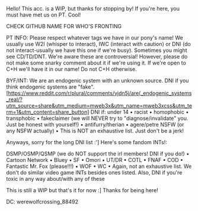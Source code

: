 Hello! This acc. is a WIP, but thanks for stopping by! If you're here, you must have met us on PT. Cool!

CHECK GITHUB NAME FOR WHO'S FRONTING

PT INFO:
Please respect whatever tags we have in our pony's name! We usually use W2I (whisper to interact), IWC (interact with caution) or DNI (do not interact-usually we have this one if we're busy). Sometimes you might see CD/TD/DNT. We're aware these are controversial! However, please do not make some snarky comment about it if we're using it. If we're open to C+H we'll have it in our name! Do not C+H otherwise. 

BYF/INT:
We are an endogenic system with an unknown source. DNI if you think endogenic systems are "fake". [https://www.reddit.com/r/plural/comments/vjdn5j/are(_endogenic_systems_real/?utm_source=share&utm_medium=mweb3x&utm_name=mweb3xcss&utm_term=1&utm_content=share_button] DNI if: under 14 • racist • homophobic • transphobic • fakeclaimer (we will NEVER try to "diagnose/invalidate" you. Just be honest with yourself!) • antifurry/therian • agere/petre NSFW (or any NSFW actually) • This is NOT an exhaustive list. Just don't be a jerk!

Anyways, sorry for the long DNI list :'] Here's some fandom INTs!:

DSMP/OSMP/QSMP (we do NOT support the irl members! DNI if you do!) • Cartoon Network • Bluey • SF • Omori • UT/DR • COTL • FNAF • COD • Fantastic Mr. Fox (please!!!) • WOF • WC • Again, not an exhaustive list. We don't do similar video game INTs besides ones listed. Also, DNI if you're toxic in any way about/with any of these

This is still a WIP but that's it for now :] Thanks for being here! 

DC: werewolfcrossing_88492





